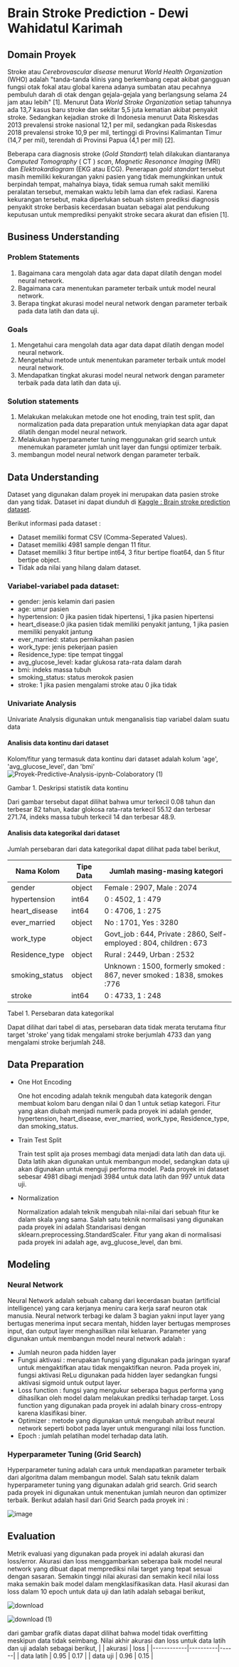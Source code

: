 # Brain Stroke Prediction - Dewi Wahidatul Karimah

## Domain Proyek
Stroke atau *Cerebrovascular disease* menurut *World  Health  Organization*  (WHO) adalah "tanda-tanda  klinis  yang  berkembang  cepat  akibat  gangguan fungsi  otak  fokal  atau  global  karena  adanya  sumbatan atau  pecahnya  pembuluh  darah  di  otak  dengan  gejala-gejala  yang  berlangsung  selama  24  jam  atau  lebih" [1]. Menurut Data *World Stroke Organization* setiap tahunnya ada 13,7 kasus baru stroke dan sekitar 5,5 juta kematian akibat penyakit stroke. Sedangkan kejadian stroke di Indonesia menurut Data Riskesdas 2013 prevalensi stroke nasional 12,1 per mil, sedangkan pada Riskesdas 2018 prevalensi stroke 10,9 per mil, tertinggi di Provinsi Kalimantan Timur (14,7 per mil), terendah di Provinsi Papua (4,1 per mil) [2].

Beberapa cara diagnosis stroke (*Gold Standart*) telah dilakukan diantaranya *Computed Tomography* ( CT ) *scan*, *Magnetic Resonance Imaging* (MRI) dan *Elektrokardiogram* (EKG atau ECG). Penerapan *gold standart* tersebut masih memiliki kekurangan yakni pasien yang tidak memungkinkan untuk berpindah tempat, mahalnya biaya, tidak semua rumah sakit memiliki peralatan tersebut, memakan waktu lebih lama dan efek radiasi. Karena kekurangan tersebut,  maka diperlukan sebuah sistem prediksi diagnosis penyakit stroke berbasis kecerdasan buatan sebagai alat pendukung keputusan untuk memprediksi penyakit stroke secara akurat dan efisien [1]. 

## Business Understanding

### Problem Statements

1. Bagaimana cara mengolah data agar data dapat dilatih dengan model neural network.
2. Bagaimana cara menentukan parameter terbaik untuk model neural network.
3. Berapa tingkat akurasi model neural network dengan parameter terbaik pada data latih dan data uji.

### Goals

1. Mengetahui cara mengolah data agar data dapat dilatih dengan model neural network.
2. Mengetahui metode untuk menentukan parameter terbaik untuk model neural network.
3. Mendapatkan tingkat akurasi model neural network dengan parameter terbaik pada data latih dan data uji.

### Solution statements

1. Melakukan melakukan metode one hot enoding, train test split, dan normalization pada data preparation untuk menyiapkan data agar dapat dilatih dengan model neural network.
2. Melakukan hyperparameter tuning menggunakan grid search untuk menemukan parameter jumlah unit layer dan fungsi optimizer terbaik.
3. membangun model neural network dengan parameter terbaik.

## Data Understanding
Dataset yang digunakan dalam proyek ini merupakan data pasien stroke dan yang tidak. Dataset ini dapat diunduh di [Kaggle : Brain stroke prediction dataset](https://www.kaggle.com/datasets/zzettrkalpakbal/full-filled-brain-stroke-dataset).

Berikut informasi pada dataset :

+ Dataset memiliki format CSV (Comma-Seperated Values).
+ Dataset memiliki 4981 sample dengan 11 fitur.
+ Dataset memiliki 3 fitur bertipe int64, 3 fitur bertipe float64, dan 5 fitur bertipe object.
+ Tidak ada nilai yang hilang dalam dataset.

### Variabel-variabel pada dataset:

- gender: jenis kelamin dari pasien
- age: umur pasien
- hypertension: 0 jika pasien tidak hipertensi, 1 jika pasien hipertensi
- heart_disease:0 jika pasien tidak memiliki penyakit jantung, 1 jika pasien memiliki penyakit jantung
- ever_married: status pernikahan pasien
- work_type: jenis pekerjaan pasien
- Residence_type: tipe tempat tinggal
- avg_glucose_level: kadar glukosa rata-rata dalam darah
- bmi: indeks massa tubuh
- smoking_status: status merokok pasien
- stroke: 1 jika pasien mengalami stroke atau 0 jika tidak

### Univariate Analysis

Univariate Analysis digunakan untuk menganalisis tiap variabel dalam suatu data

#### Analisis data kontinu dari dataset

Kolom/fitur yang termasuk data kontinu dari dataset adalah kolum 'age', 'avg_glucose_level', dan 'bmi'
![Proyek-Predictive-Analysis-ipynb-Colaboratory (1)](https://github.com/dewi31/brain_stroke_prediction/assets/87901348/66e02cb7-d24c-4a4a-936c-848ff917a2a1)

Gambar 1. Deskripsi statistik data kontinu

Dari gambar tersebut dapat dilihat bahwa umur terkecil 0.08 tahun dan terbesar 82 tahun, kadar glokosa rata-rata terkecil 55.12 dan terbesar 271.74, indeks massa tubuh terkecil 14 dan terbesar 48.9.

#### Analisis data kategorikal dari dataset

Jumlah persebaran dari data kategorikal dapat dilihat pada tabel berikut,

| Nama Kolom     | Tipe Data | Jumlah masing-masing kategori                                             |
|----------------|-----------|---------------------------------------------------------------------------|
| gender         | object    |   Female : 2907, Male : 2074                                              |
| hypertension   | int64     |   0 : 4502, 1 : 479                                                       |
| heart_disease  | int64     |   0 : 4706, 1 : 275                                                       |
| ever_married   | object    |   No : 1701, Yes : 3280                                                   |
| work_type      | object    |   Govt_job : 644, Private : 2860, Self-employed : 804, children : 673     |
| Residence_type | object    |   Rural : 2449, Urban : 2532                                              |
| smoking_status | object    |   Unknown : 1500, formerly smoked : 867, never smoked : 1838, smokes :776 |
| stroke         | int64     |   0 : 4733, 1 : 248                                                       |

Tabel 1. Persebaran data kategorikal

Dapat dilihat dari tabel di atas, persebaran data tidak merata terutama fitur target 'stroke' yang tidak mengalami stroke berjumlah 4733 dan yang mengalami stroke berjumlah 248.

## Data Preparation

+ One Hot Encoding

  One hot encoding adalah teknik mengubah data kategorik dengan membuat kolom baru dengan nilai 0 dan 1 untuk setiap kategori. Fitur yang akan diubah menjadi numerik pada proyek ini adalah gender, hypertension, heart_disease, ever_married, work_type, Residence_type, dan smoking_status.
  
+ Train Test Split

  Train test split aja proses membagi data menjadi data latih dan data uji. Data latih akan digunakan untuk membangun model, sedangkan data uji akan digunakan untuk menguji performa model. Pada proyek ini dataset sebesar 4981 dibagi menjadi 3984 untuk data latih dan 997 untuk data uji.
  
+ Normalization

  Normalization adalah teknik mengubah nilai-nilai dari sebuah fitur ke dalam skala yang sama. Salah satu teknik normalisasi yang digunakan pada proyek ini adalah Standarisasi dengan sklearn.preprocessing.StandardScaler. Fitur yang akan di normalisasi pada proyek ini adalah age, avg_glucose_level, dan bmi.

## Modeling

### Neural Network

Neural Network adalah sebuah cabang dari kecerdasan buatan (artificial intelligence) yang cara kerjanya meniru cara kerja saraf neuron otak manusia. Neural network terbagi ke dalam 3 bagian yakni input layer yang bertugas menerima input secara mentah, hidden layer bertugas memproses input, dan output layer menghasilkan nilai keluaran. Parameter yang digunakan untuk membangun model neural network adalah :
- Jumlah neuron pada hidden layer
- Fungsi aktivasi : merupakan fungsi yang digunakan pada jaringan syaraf untuk mengaktifkan atau tidak mengaktifkan neuron. Pada proyek ini, fungsi aktivasi ReLu digunakan pada hidden layer sedangkan fungsi aktivasi sigmoid untuk output layer.
- Loss function : fungsi yang mengukur seberapa bagus performa yang dihasilkan oleh model dalam melakukan prediksi terhadap target. Loss function yang digunakan pada proyek ini adalah binary cross-entropy karena klasifikasi biner.
- Optimizer : metode yang digunakan untuk mengubah atribut neural network seperti bobot pada layer untuk mengurangi nilai loss function.
- Epoch : jumlah pelatihan model terhadap data latih.

### Hyperparameter Tuning (Grid Search)

Hyperparameter tuning adalah cara untuk mendapatkan parameter terbaik dari algoritma dalam membangun model. Salah satu teknik dalam hyperparameter tuning yang digunakan adalah grid search. Grid search pada proyek ini digunakan untuk menentukan jumlah neuron dan optimizer terbaik. Berikut adalah hasil dari Grid Search pada proyek ini :

![image](https://github.com/dewi31/brain_stroke_prediction/assets/87901348/333c666a-f496-4541-893e-eacf547f2a40)


## Evaluation

Metrik evaluasi yang digunakan pada proyek ini adalah akurasi dan loss/error. Akurasi dan loss menggambarkan seberapa baik model neural network yang dibuat dapat memprediksi nilai target yang tepat sesuai dengan sasaran. Semakin tinggi nilai akurasi dan semakin kecil nilai loss maka semakin baik model dalam mengklasifikasikan data. Hasil akurasi dan loss dalam 10 epoch untuk data uji dan latih adalah sebagai berikut,

![download](https://github.com/dewi31/brain_stroke_prediction/assets/87901348/a97ece0b-6ec2-44f4-980b-9fdb69a4bf04)

![download (1)](https://github.com/dewi31/brain_stroke_prediction/assets/87901348/22940642-698d-44da-8b2b-86c8daadf3de)

dari gambar grafik diatas dapat dilihat bahwa model tidak overfitting meskipun data tidak seimbang. Nilai akhir akurasi dan loss untuk data latih dan uji adalah sebagai berikut,
|            | akurasi  | loss |
|------------|----------|------|
| data latih |     0.95 | 0.17 |
| data uji   |     0.96 | 0.15 |
